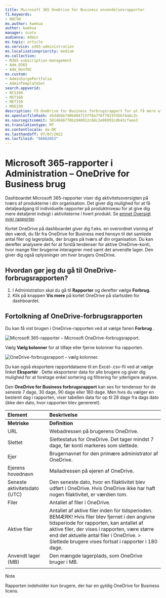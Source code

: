 ```yaml
---
title: Microsoft 365 OneDrive for Business anvendelsesrapporter
f1.keywords:
- NOCSH
ms.author: kwekua
author: kwekua
manager: scotv
audience: Admin
ms.topic: article
ms.service: o365-administration
ms.localizationpriority: medium
ms.collection:
- M365-subscription-management
- Adm_O365
- Adm_NonTOC
ms.custom:
- AdminSurgePortfolio
- AdminTemplateSet
search.appverid:
- BCS160
- MST160
- MET150
- MOE150
description: Få OneDrive for Business forbrugsrapport for at få mere at vide om det samlede antal filer og lagerplads, der bruges på tværs af din organisation.
ms.openlocfilehash: 45d4bbb7d0b404715ff8a7f8f7923f45bf4abc3c
ms.sourcegitcommit: 5014666778b2d48912c68c2e06992cdb43cfaee3
ms.translationtype: MT
ms.contentlocale: da-DK
ms.lasthandoff: 07/07/2022
ms.locfileid: "66662652"
---
```

# <a name="microsoft-365-reports-in-the-admin-center---onedrive-for-business-usage"></a>Microsoft 365-rapporter i Administration – OneDrive for Business brug

Dashboardet Microsoft 365-rapporter viser dig aktivitetsoversigten på tværs af produkterne i din organisation. Det giver dig mulighed for at få detaljeadgang til individuelle rapporter på produktniveau for at give dig mere detaljeret indsigt i aktiviteterne i hvert produkt. Se [emnet Oversigt over rapporter](activity-reports.md).
  
Kortet OneDrive på dashboardet giver dig f.eks. en overordnet visning af den værdi, du får fra OneDrive for Business med hensyn til det samlede antal filer og lagerplads, der bruges på tværs af din organisation. Du kan derefter analysere det for at forstå tendenser for aktive OneDrive-konti, hvor mange filer brugerne interagerer med samt det anvendte lager. Den giver dig også oplysninger om hver brugers OneDrive.

## <a name="how-do-i-get-to-the-onedrive-usage-report"></a>Hvordan gør jeg du gå til OneDrive-forbrugsrapporten?

1. I Administration skal du gå til **Rapporter** og derefter vælge **Forbrug**. 
2. Klik på knappen **Vis mere** på kortet OneDrive på startsiden for dashboardet.
  
## <a name="interpret-the-onedrive-usage-report"></a>Fortolkning af OneDrive-forbrugsrapporten

Du kan få vist brugen i OneDrive-rapporten ved at vælge fanen **Forbrug** .

![Microsoft 365-rapporter – Microsoft OneDrive-forbrugsrapport.](../../media/3cdaf2fb-1817-479b-a0e1-2afa228690cf.png)

Vælg **Vælg kolonner** for at tilføje eller fjerne kolonner fra rapporten.  

![OneDrive-forbrugsrapport – vælg kolonner.](../../media/9ee80f25-cfe3-411d-8e31-08f1507d18c1.png)

Du kan også eksportere rapportdataene til en Excel-.csv-fil ved at vælge linket **Eksportér** . Dette eksporterer data for alle brugere og giver dig mulighed for at foretage enkel sortering og filtrering for yderligere analyse. 

Den **OneDrive for Business forbrugsrapport** kan ses for tendenser for de seneste 7 dage, 30 dage, 90 dage eller 180 dage. Men hvis du vælger en bestemt dag i rapporten, viser tabellen data for op til 28 dage fra dags dato (ikke den dato, hvor rapporten blev genereret).
  
|Element|Beskrivelse|
|:-----|:-----|
|**Metriske**|**Definition**|
|URL  <br/> |Webadressen på brugerens OneDrive. <br/> |
|Slettet  <br/> |Slettestatus for OneDrive. Det tager mindst 7 dage, før konti markeres som slettede.  <br/> |
|Ejer  <br/> |Brugernavnet for den primære administrator af OneDrive.   <br/> |
|Ejerens hovednavn  <br/> |Mailadressen på ejeren af OneDrive. <br/> |
|Seneste aktivitetsdato (UTC)  <br/> | Den seneste dato, hvor en filaktivitet blev udført i OneDrive. Hvis OneDrive ikke har haft nogen filaktivitet, er værdien tom.  <br/> |
|Filer  <br/> |Antallet af filer i OneDrive. <br/>|
|Aktive filer  <br/> | Antallet af aktive filer inden for tidsperioden.<br/> BEMÆRK! Hvis filer blev fjernet i den angivne tidsperiode for rapporten, kan antallet af aktive filer, der vises i rapporten, være større end det aktuelle antal filer i OneDrive. > Slettede brugere vises fortsat i rapporter i 180 dage.  <br/> |
|Anvendt lager (MB)  <br/> |Den mængde lagerplads, som OneDrive bruger i MB. |
|||
   
> [!NOTE]
> Rapporten indeholder kun brugere, der har en gyldig OneDrive for Business licens.
